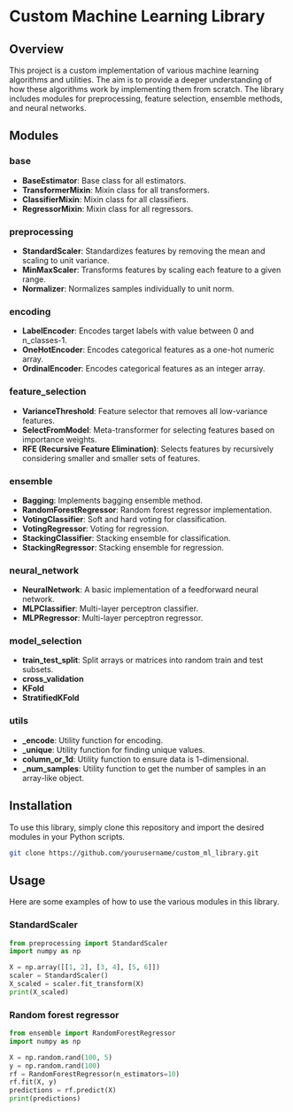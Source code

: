 # Custom Machine Learning Library

## Overview

This project is a custom implementation of various machine learning algorithms and utilities. The aim is to provide a deeper understanding of how these algorithms work by implementing them from scratch. The library includes modules for preprocessing, feature selection, ensemble methods, and neural networks.

## Modules

### base
- **BaseEstimator**: Base class for all estimators.
- **TransformerMixin**: Mixin class for all transformers.
- **ClassifierMixin**: Mixin class for all classifiers.
- **RegressorMixin**: Mixin class for all regressors.

### preprocessing
- **StandardScaler**: Standardizes features by removing the mean and scaling to unit variance.
- **MinMaxScaler**: Transforms features by scaling each feature to a given range.
- **Normalizer**: Normalizes samples individually to unit norm.

### encoding
- **LabelEncoder**: Encodes target labels with value between 0 and n_classes-1.
- **OneHotEncoder**: Encodes categorical features as a one-hot numeric array.
- **OrdinalEncoder**: Encodes categorical features as an integer array.

### feature_selection
- **VarianceThreshold**: Feature selector that removes all low-variance features.
- **SelectFromModel**: Meta-transformer for selecting features based on importance weights.
- **RFE (Recursive Feature Elimination)**: Selects features by recursively considering smaller and smaller sets of features.

### ensemble
- **Bagging**: Implements bagging ensemble method.
- **RandomForestRegressor**: Random forest regressor implementation.
- **VotingClassifier**: Soft and hard voting for classification.
- **VotingRegressor**: Voting for regression.
- **StackingClassifier**: Stacking ensemble for classification.
- **StackingRegressor**: Stacking ensemble for regression.

### neural_network
- **NeuralNetwork**: A basic implementation of a feedforward neural network.
- **MLPClassifier**: Multi-layer perceptron classifier.
- **MLPRegressor**: Multi-layer perceptron regressor.

### model_selection
- **train_test_split**: Split arrays or matrices into random train and test subsets.
- **cross_validation**
- **KFold**
- **StratifiedKFold**

### utils
- **_encode**: Utility function for encoding.
- **_unique**: Utility function for finding unique values.
- **column_or_1d**: Utility function to ensure data is 1-dimensional.
- **_num_samples**: Utility function to get the number of samples in an array-like object.

## Installation

To use this library, simply clone this repository and import the desired modules in your Python scripts.

```bash
git clone https://github.com/yourusername/custom_ml_library.git
```


## Usage

Here are some examples of how to use the various modules in this library.

### StandardScaler

```python
from preprocessing import StandardScaler
import numpy as np

X = np.array([[1, 2], [3, 4], [5, 6]])
scaler = StandardScaler()
X_scaled = scaler.fit_transform(X)
print(X_scaled)
```
### Random forest regressor
```python
from ensemble import RandomForestRegressor
import numpy as np

X = np.random.rand(100, 5)
y = np.random.rand(100)
rf = RandomForestRegressor(n_estimators=10)
rf.fit(X, y)
predictions = rf.predict(X)
print(predictions)
```
